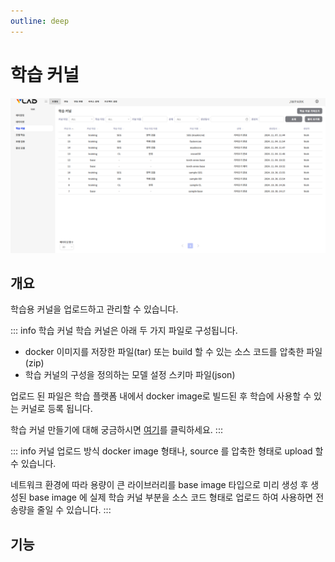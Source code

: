 ```yaml
---
outline: deep
---
```


# 학습 커널

![학습 커널](/public/ko/tranining-validation/training-training-kernel.png)


## 개요
학습용 커널을 업로드하고 관리할 수 있습니다.

::: info 학습 커널
학습 커널은 아래 두 가지 파일로 구성됩니다.
- docker 이미지를 저장한 파일(tar) 또는 build 할 수 있는 소스 코드를 압축한 파일(zip)
- 학습 커널의 구성을 정의하는 모델 설정 스키마 파일(json)  

업로드 된 파일은 학습 플랫폼 내에서 docker image로 빌드된 후 학습에 사용할 수 있는 커널로 등록 됩니다.

학습 커널 만들기에 대해 궁금하시면 [여기](/ko/reference/kernel-overview)를 클릭하세요.
:::

::: info 커널 업로드 방식
docker image 형태나, source 를 압축한 형태로 upload 할 수 있습니다.

네트워크 환경에 따라 용량이 큰 라이브러리를 base image 타입으로 미리 생성 후 생성된 base image 에 실제 학습 커널 부분을 소스 코드 형태로 업로드 하여 사용하면 전송량을 줄일 수 있습니다.
:::


## 기능


